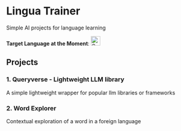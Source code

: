 # Lingua Trainer

Simple AI projects for language learning

**Target Language at the Moment**: <img src="https://upload.wikimedia.org/wikipedia/en/thumb/b/ba/Flag_of_Germany.svg/1600px-Flag_of_Germany.svg.png?20111003033442" alt="German" width=25>

## Projects

### 1. Queryverse - Lightweight LLM library

A simple lightweight wrapper for popular llm libraries or frameworks

### 2. Word Explorer

Contextual exploration of a word in a foreign language